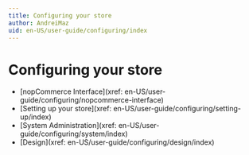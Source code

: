 ```yaml
---
title: Configuring your store
author: AndreiMaz
uid: en-US/user-guide/configuring/index
---
```

# Configuring your store

* [nopCommerce Interface](xref: en-US/user-guide/configuring/nopcommerce-interface)
* [Setting up your store](xref: en-US/user-guide/configuring/setting-up/index)
* [System Administration](xref: en-US/user-guide/configuring/system/index)
* [Design](xref: en-US/user-guide/configuring/design/index)

